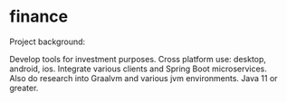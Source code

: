 # finance

Project background:

Develop tools for investment purposes.  Cross platform use: desktop, 
android, ios.  Integrate various clients and Spring Boot microservices.  
Also do research into Graalvm and various jvm environments. Java 11 or 
greater.